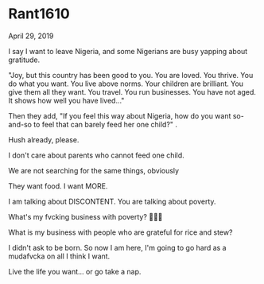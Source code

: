 # Rant1610



April 29, 2019

I say I want to leave Nigeria, and some Nigerians are busy yapping about gratitude.

"Joy, but this country has been good to you. You are loved. You thrive. You do what you want. You live above norms. Your children are brilliant. You give them all they want. You travel. You run businesses. You have not aged. It shows how well you have lived..."

Then they add, "If you feel this way about Nigeria, how do you want so-and-so to feel that can barely feed her one child?"
.

Hush already, please.

I don't care about parents who cannot feed one child.

We are not searching for the same things, obviously  

They want food. I want MORE.

I am talking about DISCONTENT. You are talking about poverty.

What's my fvcking business with poverty? 🤷🏽‍♀️

What is my business with people who are grateful for rice and stew?

I didn't ask to be born. So now I am here, I'm going to go hard as a mudafvcka on all I think I want.

Live the life you want... or go take a nap.